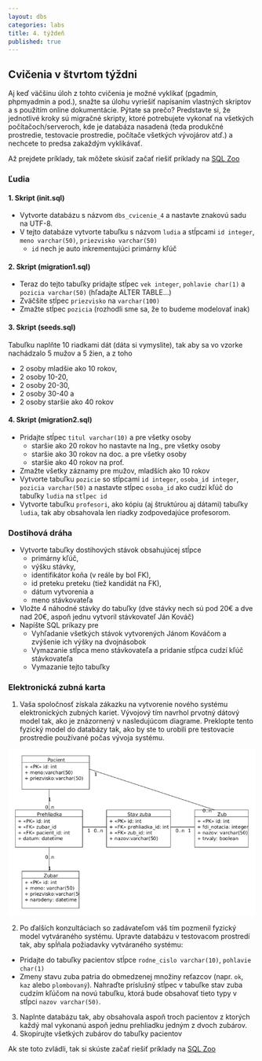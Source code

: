 ```yaml
---
layout: dbs
categories: labs
title: 4. týždeň
published: true
---
```

## Cvičenia v štvrtom týždni

Aj keď väčšinu úloh z tohto cvičenia je možné vyklikať (pgadmin, phpmyadmin a pod.), snažte sa úlohu vyriešiť napísaním vlastných skriptov
a s použitím online dokumentácie. Pýtate sa prečo? Predstavte si, že jednotlivé kroky sú migračné skripty, ktoré potrebujete
vykonať na všetkých počítačoch/serveroch, kde je databáza nasadená (teda produkčné prostredie, testovacie prostredie,
počítače všetkých vývojárov atď.) a nechcete to predsa zakaždým vyklikávať.

Až prejdete príklady, tak môžete skúsiť začať riešiť príklady na [SQL Zoo](http://sqlzoo.net/wiki/SELECT_from_WORLD_Tutorial)

### Ľudia

#### 1. Skript (init.sql)

- Vytvorte databázu s názvom `dbs_cvicenie_4` a nastavte znakovú sadu na UTF-8.
- V tejto databáze vytvorte tabuľku s názvom `ludia` a stĺpcami `id integer`, `meno varchar(50)`, `priezvisko varchar(50)`
  * `id` nech je auto inkrementujúci primárny kľúč

#### 2. Skript (migration1.sql)

- Teraz do tejto tabuľky pridajte stĺpec `vek integer`, `pohlavie char(1)` a `pozicia varchar(50)` (hľadajte ALTER TABLE...)
- Zväčšite stĺpec `priezvisko` na `varchar(100)`
- Zmažte stĺpec `pozicia` (rozhodli sme sa, že to budeme modelovať inak)

#### 3. Skript (seeds.sql)

Tabuľku naplňte 10 riadkami dát (dáta si vymyslite), tak aby sa vo vzorke nachádzalo 5 mužov a 5 žien, a z toho

  * 2 osoby mladšie ako 10 rokov,
  * 2 osoby 10-20,
  * 2 osoby 20-30,
  * 2 osoby 30-40 a
  * 2 osoby staršie ako 40 rokov

#### 4. Skript (migration2.sql)

- Pridajte stĺpec `titul varchar(10)` a pre všetky osoby
    * staršie ako 20 rokov ho nastavte na Ing., pre všetky osoby
    * staršie ako 30 rokov na doc. a pre všetky osoby
    * staršie ako 40 rokov na prof.
- Zmažte všetky záznamy pre mužov, mladších ako 10 rokov
- Vytvorte tabuľku `pozicie` so stĺpcami `id integer`, `osoba_id integer`, `pozicia varchar(50)` a nastavte stĺpec `osoba_id` ako cudzí kľúč do tabuľky `ludia` na `stĺpec id`
- Vytvorte tabuľku `profesori`, ako kópiu (aj štruktúrou aj dátami) tabuľky `ludia`, tak aby obsahovala len riadky zodpovedajúce profesorom.

### Dostihová dráha
- Vytvorte tabuľky dostihových stávok obsahujúcej stĺpce
  * primárny kľúč, 
  * výšku stávky, 
  * identifikátor koňa (v reále by bol FK),
  * id preteku preteku (tiež kandidát na FK), 
  * dátum vytvorenia a 
  * meno stávkovateľa
- Vložte 4 náhodné stávky do tabuľky (dve stávky nech sú pod 20€ a dve nad 20€, aspoň jednu vytvoril stávkovateľ Ján Kováč)
- Napíšte SQL príkazy pre
  * Vyhľadanie všetkých stávok vytvorených Jánom Kováčom a zvýšenie ich výšky na dvojnásobok
  * Vymazanie stĺpca meno stávkovateľa a pridanie stĺpca cudzí kľúč stávkovateľa
  * Vymazanie tejto tabuľky

### Elektronická zubná karta
1. Vaša spoločnosť získala zákazku na vytvorenie nového systému elektronických zubných kariet. Vývojový tím navrhol prvotný dátový model tak, ako je znázornený 
v nasledujúcom diagrame. Preklopte tento fyzický model do databázy tak, ako by ste to urobili pre testovacie prostredie používané počas vývoja systému.

![Fyzický model zubna karta](/labs/files/lab04/zubna_karta_zadanie.png "Fyzický model zubná karta")

2. Po ďalších konzultáciach so zadávateľom váš tím pozmenil fyzický model vytváraného systému. Upravte databázu v testovacom prostredí tak, aby spĺňala požiadavky vytváraného systému:
  * Pridajte do tabuľky pacientov stĺpce `rodne_cislo varchar(10)`, `pohlavie	char(1)`
  * Zmeny stavu zuba patria do obmedzenej množiny reťazcov (napr. `ok`, `kaz` alebo `plombovaný`). Nahraďte príslušný stĺpec v tabuľke stav zuba cudzím kľúčom na novú tabuľku, ktorá bude obsahovať tieto typy v stĺpci `nazov varchar(50)`.
3. Naplnte databázu tak, aby obsahovala aspoň troch pacientov z ktorých každý mal vykonanú aspoň jednu prehliadku jedným z dvoch zubárov. 
4. Skopírujte všetkých zubárov do tabuľky pacientov

Ak ste toto zvládli, tak si skúste začať riešiť príklady na [SQL Zoo](http://sqlzoo.net/wiki/SELECT_from_WORLD_Tutorial)
	

